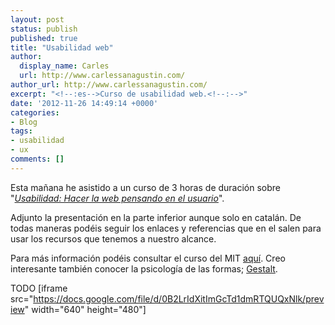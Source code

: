 ```yaml
---
layout: post
status: publish
published: true
title: "Usabilidad web"
author:
  display_name: Carles
  url: http://www.carlessanagustin.com/
author_url: http://www.carlessanagustin.com/
excerpt: "<!--:es-->Curso de usabilidad web.<!--:-->"
date: '2012-11-26 14:49:14 +0000'
categories:
- Blog
tags:
- usabilidad
- ux
comments: []
---
```

Esta mañana he asistido a un curso de 3 horas de duración sobre "[_Usabilidad: Hacer la web pensando en el usuario_](http://w144.bcn.cat/cibernarium/cat/activitats/editActivitat/usabilitat-fer-la-web-pensant-en-lusuari.do?codiIdioma=1&id=550094&id_activitat_mestre=550094&dia=26&mes=11&any=2012 "Usabilidad")".

Adjunto la presentación en la parte inferior aunque solo en catalán. De todas maneras podéis seguir los enlaces y referencias que en el salen para usar los recursos que tenemos a nuestro alcance.

Para más información podéis consultar el curso del MIT [aquí](http://ocw.mit.edu/courses/electrical-engineering-and-computer-science/6-831-user-interface-design-and-implementation-spring-2011/lecture-notes/ "User Interface Design and Implementation"). Creo interesante también conocer la psicología de las formas; [Gestalt](http://es.wikipedia.org/wiki/Psicolog%C3%ADa_de_la_Gestalt "Gestalt").

TODO
[iframe src="https://docs.google.com/file/d/0B2LrIdXitImGcTd1dmRTQUQxNlk/preview" width="640" height="480"]